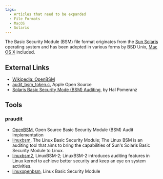 ```yaml
---
tags:
  - Articles that need to be expanded
  - File Formats
  - MacOS
  - Solaris
---
```

The Basic Security Module (BSM) file format originates from the
[Sun Solaris](solaris.md) operating system and has been adopted in
various forms by BSD Unix, [Mac OS X](mac_os_x.md) included.

## External Links

- [Wikipedia: OpenBSM](https://en.wikipedia.org/wiki/OpenBSM)
- [audit_bsm_token.c](https://opensource.apple.com/source/xnu/xnu-1456.1.26/bsd/security/audit/audit_bsm_token.c?txt),
  Apple Open Source
- [Solaris Basic Security Mode (BSM) Auditing](https://deer-run.com/users/hal/sysadmin/SolarisBSMAuditing.html),
  by Hal Pomeranz

## Tools

### praudit

- [OpenBSM](http://www.trustedbsd.org/openbsm.html), Open Source Basic
  Security Module (BSM) Audit Implementation
- [linuxbsm](https://sourceforge.net/projects/linuxbsm/), The Linux Basic
  Security Module; The Linux BSM is an auditing tool that aims to bring
  the capabilities of Sun's Solaris Basic Security Module to Linux.
- [linuxbsm2](https://sourceforge.net/projects/linuxbsm2/), LinuxBSM-2;
  LinuxBSM-2 introduces auditing features in Linux kernel to achieve
  better security and keep an eye on system activities.
- [linuxopenbsm](https://code.google.com/archive/p/linuxopenbsm), Linux Basic
  Security Module
